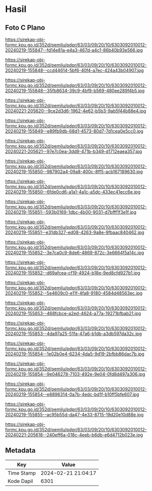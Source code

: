 # Hasil

## Foto C Plano

https://sirekap-obj-formc.kpu.go.id/352d/pemilu/pdpr/63/03/09/20/10/6303092010012-20240219-155847--fd14e81a-e4a3-467d-a4c1-86b40b93e566.jpg

https://sirekap-obj-formc.kpu.go.id/352d/pemilu/pdpr/63/03/09/20/10/6303092010012-20240219-155848--ccd44614-5bf6-40f4-a7ec-424a43b04907.jpg

https://sirekap-obj-formc.kpu.go.id/352d/pemilu/pdpr/63/03/09/20/10/6303092010012-20240219-155848--35fb8634-39c9-4bf9-b569-480ee289f4b5.jpg

https://sirekap-obj-formc.kpu.go.id/352d/pemilu/pdpr/63/03/09/20/10/6303092010012-20240221-205620--9ce2d3d6-1962-4e62-b5b3-9ab5f44b88e4.jpg

https://sirekap-obj-formc.kpu.go.id/352d/pemilu/pdpr/63/03/09/20/10/6303092010012-20240219-155849--e89fb9db-68d1-4573-80d7-7d1cea0e5cc0.jpg

https://sirekap-obj-formc.kpu.go.id/352d/pemilu/pdpr/63/03/09/20/10/6303092010012-20240221-205621--97e7c0ea-3dd9-471b-b349-d1712eaea357.jpg

https://sirekap-obj-formc.kpu.go.id/352d/pemilu/pdpr/63/03/09/20/10/6303092010012-20240219-155850--987902a4-09a8-400c-8ff5-acb167189630.jpg

https://sirekap-obj-formc.kpu.go.id/352d/pemilu/pdpr/63/03/09/20/10/6303092010012-20240219-155850--6fde0cd6-a1a1-4a1c-a5dc-433ec41ecc6e.jpg

https://sirekap-obj-formc.kpu.go.id/352d/pemilu/pdpr/63/03/09/20/10/6303092010012-20240219-155851--593b0169-1dbc-4b00-9031-d7bfff1f3e1f.jpg

https://sirekap-obj-formc.kpu.go.id/352d/pemilu/pdpr/63/03/09/20/10/6303092010012-20240219-155851--e31db327-ed08-4263-9a8e-9fbaac840462.jpg

https://sirekap-obj-formc.kpu.go.id/352d/pemilu/pdpr/63/03/09/20/10/6303092010012-20240219-155852--3e7ca0c9-8de6-4869-872c-3e6664f5a14c.jpg

https://sirekap-obj-formc.kpu.go.id/352d/pemilu/pdpr/63/03/09/20/10/6303092010012-20240219-155852--d69afcea-cf19-4924-b18e-9ed8cfd927b1.jpg

https://sirekap-obj-formc.kpu.go.id/352d/pemilu/pdpr/63/03/09/20/10/6303092010012-20240219-155852--5e4609c0-e11f-4fa8-9180-4584d48563ec.jpg

https://sirekap-obj-formc.kpu.go.id/352d/pemilu/pdpr/63/03/09/20/10/6303092010012-20240219-155853--468fcbce-a2ed-4624-a77a-19271bfbab21.jpg

https://sirekap-obj-formc.kpu.go.id/352d/pemilu/pdpr/63/03/09/20/10/6303092010012-20240219-155853--4da97a25-51fa-47a6-b1db-a3db597da32c.jpg

https://sirekap-obj-formc.kpu.go.id/352d/pemilu/pdpr/63/03/09/20/10/6303092010012-20240219-155854--1e02b0e4-6234-4da5-9d19-2bfbb86dac7b.jpg

https://sirekap-obj-formc.kpu.go.id/352d/pemilu/pdpr/63/03/09/20/10/6303092010012-20240219-155854--9e046278-7103-492e-9e04-0fd8d497a306.jpg

https://sirekap-obj-formc.kpu.go.id/352d/pemilu/pdpr/63/03/09/20/10/6303092010012-20240219-155854--e8896314-0a7b-4edc-bd1f-b10ff5bfe607.jpg

https://sirekap-obj-formc.kpu.go.id/352d/pemilu/pdpr/63/03/09/20/10/6303092010012-20240219-155855--ac95b55d-da47-4e33-8715-19d20e10d88e.jpg

https://sirekap-obj-formc.kpu.go.id/352d/pemilu/pdpr/63/03/09/20/10/6303092010012-20240221-205618--240eff6a-018c-4eeb-b6db-e6d4712b023e.jpg


## Metadata

| Key        | Value               |
| ---------- | ------------------- |
| Time Stamp | 2024-02-21 21:04:17 |
| Kode Dapil | 6301                |



